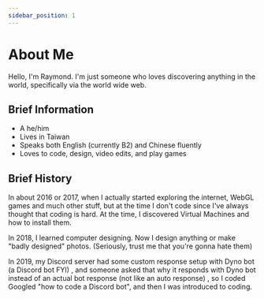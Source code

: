 ```yaml
---
sidebar_position: 1
---
```


# About Me

Hello, I'm Raymond. I'm just someone who loves discovering anything in the world, specifically via the world wide web.

## Brief Information

- A he/him
- Lives in Taiwan
- Speaks both English (currently B2) and Chinese fluently
- Loves to code, design, video edits, and play games

## Brief History

In about 2016 or 2017, when I actually started exploring the internet, WebGL games and much other stuff, but at the time I don't code since I've always thought that coding is hard. At the time, I discovered Virtual Machines and how to install them.

In 2018, I learned computer designing. Now I design anything or make "badly designed" photos. (Seriously, trust me that you're gonna hate them)

In 2019, my Discord server had some custom response setup with Dyno bot (a Discord bot FYI) , and someone asked that why it responds with Dyno bot instead of an actual bot response (not like an auto response) , so I coded Googled "how to code a Discord bot", and then I was introduced to coding.
